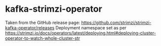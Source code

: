 # kafka-strimzi-operator 

Taken from the GitHub release page: https://github.com/strimzi/strimzi-kafka-operator/releases
Deployment namespace set as per https://strimzi.io/docs/operators/latest/deploying.html#deploying-cluster-operator-to-watch-whole-cluster-str


